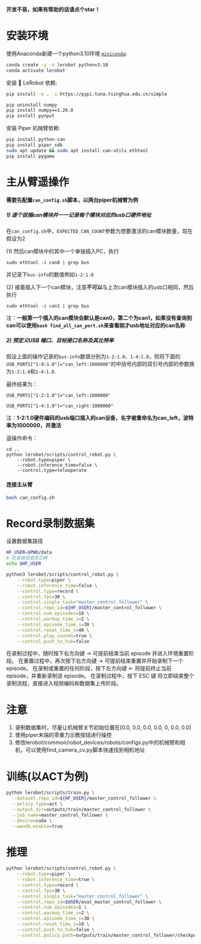 **开发不易，如果有帮助的话请点个star！**
# 安装环境
使用Anaconda新建一个python3.10环境 [`miniconda`](https://docs.anaconda.com/free/miniconda/index.html):
```bash
conda create -y -n lerobot python=3.10
conda activate lerobot
```

安装 🤗 LeRobot 依赖:
```bash
pip install -e . -i https://pypi.tuna.tsinghua.edu.cn/simple

pip uninstall numpy
pip install numpy==1.26.0
pip install pynput
```

安装 Piper 机械臂依赖:  
```bash
pip install python-can
pip install piper_sdk
sudo apt update && sudo apt install can-utils ethtool
pip install pygame
```

# 主从臂遥操作

#### **需要先配置`can_config.sh`脚本，以两台piper机械臂为例**

##### 1) 逐个拔插can模块并一一记录每个模块对应的usb口硬件地址

在`can_config.sh`中，`EXPECTED_CAN_COUNT`参数为想要激活的can模块数量，现在假设为2

(1) 然后can模块中的其中一个单独插入PC，执行

```shell
sudo ethtool -i can0 | grep bus
```

并记录下`bus-info`的数值例如`1-2:1.0`

(2) 接着插入下一个can模块，注意**不可以**与上次can模块插入的usb口相同，然后执行

```shell
sudo ethtool -i can1 | grep bus
```

注：**一般第一个插入的can模块会默认是can0，第二个为can1，如果没有查询到can可以使用`bash find_all_can_port.sh`来查看刚才usb地址对应的can名称**

##### 2) 预定义USB 端口、目标接口名称及其比特率

假设上面的操作记录的`bus-info`数值分别为`1-2:1.0`、`1-4:1.0`，则将下面的`USB_PORTS["1-9:1.0"]="can_left:1000000"`的中括号内部的双引号内部的参数换为`1-2:1.0`和`1-4:1.0`.

最终结果为：

`USB_PORTS["1-2:1.0"]="can_left:1000000"`

`USB_PORTS["1-4:1.0"]="can_right:1000000"`

注：**1-2:1.0硬件编码的usb端口插入的can设备，名字被重命名为can_left，波特率为1000000，并激活**

遥操作命令：
```
cd ..
python lerobot/scripts/control_robot.py \
    --robot.type=piper \
    --robot.inference_time=false \
    --control.type=teleoperate
```

#### 连接主从臂
```bash
bash can_config.sh
```

# Record录制数据集
设置数据集路径
```bash
HF_USER=$PWD/data
# 检查路径是否正确
echo $HF_USER
```

```bash
python3 lerobot/scripts/control_robot.py \
    --robot.type=piper \
    --robot.inference_time=false \
    --control.type=record \
    --control.fps=30 \
    --control.single_task="master_control_follower" \
    --control.repo_id=${HF_USER}/master_control_follower \
    --control.num_episodes=10 \
    --control.warmup_time_s=2 \
    --control.episode_time_s=30 \
    --control.reset_time_s=40 \
    --control.play_sounds=true \
    --control.push_to_hub=false
```

在录制过程中，随时按下右方向键 → 可提前结束当前 episode 并进入环境重置阶段。
在重置过程中，再次按下右方向键 → 可提前结束重置并开始录制下一个 episode。
在录制或重置的任何阶段，按下左方向键 ← 将提前终止当前 episode，并重新录制该 episode。
在录制过程中，按下 ESC 键 将立即结束整个录制流程，直接进入视频编码和数据集上传阶段。

# 注意

1. 录制数据集时，尽量让机械臂关节初始位置在[0.0, 0.0, 0.0, 0.0, 0, 0.0, 0.0]
2. 使用piper末端的零重力示教按钮进行操控
3. 修改lerobot/common/robot_devices/robots/configs.py中的机械臂和相机，可以使用find_camera_cv.py脚本快速找到相机地址

# 训练(以ACT为例)
```bash
python lerobot/scripts/train.py \
  --dataset.repo_id=${HF_USER}/master_control_follower \
  --policy.type=act \
  --output_dir=outputs/train/master_control_follower \
  --job_name=master_control_follower \
  --device=cuda \
  --wandb.enable=true
``` 


# 推理

```bash
python lerobot/scripts/control_robot.py \
    --robot.type=piper \
    --robot.inference_time=true \
    --control.type=record \
    --control.fps=30 \
    --control.single_task="master_control_follower" \
    --control.repo_id=$USER/eval_master_control_follower \
    --control.num_episodes=1 \
    --control.warmup_time_s=2 \
    --control.episode_time_s=30 \
    --control.reset_time_s=10 \
    --control.push_to_hub=false \
    --control.policy.path=outputs/train/master_control_follower/checkpoints/010000/pretrained_model
```

